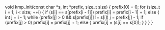 void kmp_init(const char *s, int *prefix, size_t size) {
    prefix[0] = 0;
    for (size_t i = 1; i < size; ++i) {
        if (s[i] == s[prefix[i - 1]])
            prefix[i] = prefix[i - 1] + 1;
        else {
            int j = i - 1;
            while (prefix[j] > 0 && s[prefix[j]] != s[i])
                j = prefix[j] - 1;
            if (prefix[j] > 0)
                prefix[i] = prefix[j] + 1;
            else {
                prefix[i] = (s[i] == s[0]);
            }
        }
    }
}